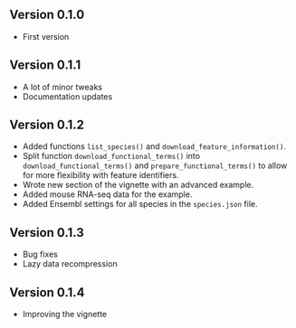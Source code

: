 ## Version 0.1.0

 - First version
 
 ## Version 0.1.1
 
  - A lot of minor tweaks
  - Documentation updates

## Version 0.1.2

 - Added functions `list_species()` and `download_feature_information()`.
 - Split function `download_functional_terms()` into `download_functional_terms()` and `prepare_functional_terms()` to allow for more flexibility with feature identifiers.
 - Wrote new section of the vignette with an advanced example.
 - Added mouse RNA-seq data for the example.
 - Added Ensembl settings for all species in the `species.json` file.

## Version 0.1.3

 - Bug fixes
 - Lazy data recompression
 
## Version 0.1.4

 - Improving the vignette
